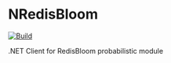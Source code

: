# NRedisBloom

[![Build](https://github.com/yadazula/NRedisBloom/actions/workflows/CI.yml/badge.svg)](https://github.com/yadazula/NRedisBloom/actions/workflows/CI.yml)

.NET Client for RedisBloom probabilistic module